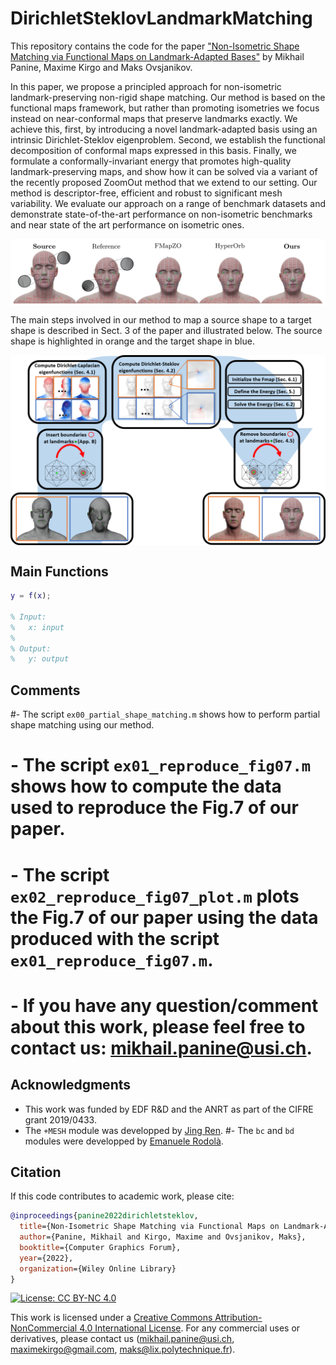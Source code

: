 # DirichletSteklovLandmarkMatching
This repository contains the code for the paper ["Non-Isometric Shape Matching via Functional Maps on Landmark-Adapted Bases"]() by Mikhail Panine, Maxime Kirgo and Maks Ovsjanikov.

In this paper, we propose a principled approach for non-isometric landmark-preserving non-rigid shape matching. Our method is based on the functional maps framework, but rather than promoting isometries we focus instead on near-conformal maps that preserve landmarks exactly. We achieve this, first, by introducing a novel landmark-adapted basis using an intrinsic Dirichlet-Steklov eigenproblem. Second, we establish the functional decomposition of conformal maps expressed in this basis. Finally, we formulate a conformally-invariant energy that promotes high-quality landmark-preserving maps, and show how it can be solved via a variant of the recently proposed ZoomOut method that we extend to our setting. Our method is descriptor-free, efficient and robust to significant mesh variability. We evaluate our approach on a range of benchmark datasets and demonstrate state-of-the-art performance on non-isometric benchmarks and near state of the art performance on isometric ones.

<p align="center">
  <img align="center"  src="/figures/teaser.png", width=800>
</p>

The main steps involved in our method to map a source shape to a target shape is described in Sect. 3 of the paper and illustrated below. The source shape is highlighted in orange and the target shape in blue.

<p align="center">
  <img align="center"  src="/figures/pipeline.png", width=800>
</p>


Main Functions
--------------
```matlab
y = f(x);

% Input:
%	x: input
%
% Output:
%   y: output
```

Comments
--------
#- The script ```ex00_partial_shape_matching.m``` shows how to perform partial shape matching using our method.
# - The script ```ex01_reproduce_fig07.m``` shows how to compute the data used to reproduce the Fig.7 of our paper.
# - The script ```ex02_reproduce_fig07_plot.m``` plots the Fig.7 of our paper using the data produced with the script ```ex01_reproduce_fig07.m```.
# - If you have any question/comment about this work, please feel free to contact us: mikhail.panine@usi.ch.


Acknowledgments
----------------
- This work was funded by EDF R&D and the ANRT as part of the CIFRE grant 2019/0433.
- The ```+MESH``` module was developped by [Jing Ren](https://github.com/llorz).
#- The ```bc``` and ```bd``` modules were developped by [Emanuele Rodolà](https://sites.google.com/site/erodola/).

Citation
--------
If this code contributes to academic work, please cite:
```bib
@inproceedings{panine2022dirichletsteklov,
  title={Non-Isometric Shape Matching via Functional Maps on Landmark-Adapted Bases},
  author={Panine, Mikhail and Kirgo, Maxime and Ovsjanikov, Maks},
  booktitle={Computer Graphics Forum},
  year={2022},
  organization={Wiley Online Library}
}
```

[![License: CC BY-NC 4.0](https://img.shields.io/badge/License-CC%20BY--NC%204.0-lightgrey.svg)](https://creativecommons.org/licenses/by-nc/4.0/)

This work is licensed under a [Creative Commons Attribution-NonCommercial 4.0 International License](http://creativecommons.org/licenses/by-nc/4.0/). For any commercial uses or derivatives, please contact us (mikhail.panine@usi.ch, maximekirgo@gmail.com, maks@lix.polytechnique.fr).
